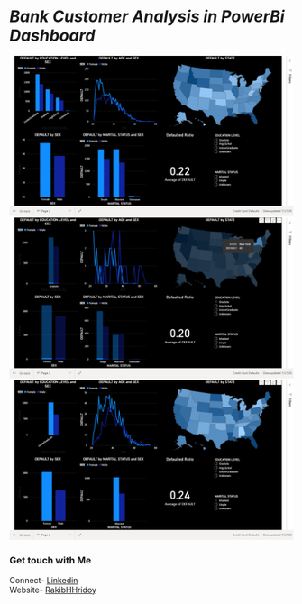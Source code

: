 # *Bank Customer Analysis in PowerBi Dashboard* 
![bdashboard](DashboardImg/BlackTheme.png)
![bdashboard1](DashboardImg/BlackTheme1.png)
![bdashboard2](DashboardImg/BlackTheme2.png)


### Get touch with Me
Connect- [Linkedin](https://linkedin.com/in/rakibhhridoy) <br>
Website- [RakibHHridoy](https://rakibhhridoy.github.io)


